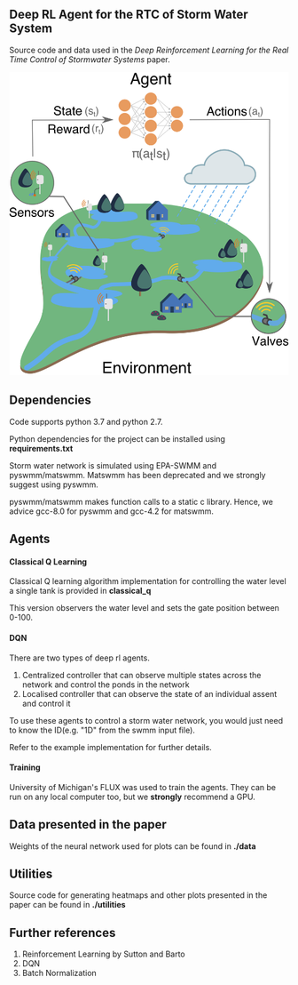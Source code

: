 ## Deep RL Agent for the RTC of Storm Water System 

Source code and data used in the *Deep Reinforcement Learning for the Real Time Control of Stormwater Systems* paper. 

![RLagent](./data/RL_main_fig_1.png)

## Dependencies 
Code supports python 3.7 and python 2.7.

Python dependencies for the project can be installed using **requirements.txt**

Storm water network is simulated using EPA-SWMM and pyswmm/matswmm. Matswmm has been deprecated and we strongly suggest using pyswmm. 
 
pyswmm/matswmm makes function calls to a static c library. Hence, we advice gcc-8.0 for pyswmm and gcc-4.2 for matswmm. 

## Agents

#### Classical Q Learning 

Classical Q learning algorithm implementation for controlling the water level a single tank is provided in **classical_q**

This version observers the water level and sets the gate position between 0-100.

#### DQN
There are two types of deep rl agents.
1. Centralized controller that can observe multiple states across the network and control the ponds in the network 
2. Localised controller that can observe the state of an individual assent and control it 

To use these agents to control a storm water network, you would just need to know the ID(e.g. "1D" from the swmm input file).

Refer to the example implementation for further details.

#### Training

University of Michigan's FLUX was used to train the agents. They can be run on any local computer too, but we **strongly** recommend a GPU.


## Data presented in the paper

Weights of the neural network used for plots can be found in **./data**

## Utilities

Source code for generating heatmaps and other plots presented in the paper can be found in **./utilities**
 
## Further references 
1. Reinforcement Learning by Sutton and Barto
2. DQN
3. Batch Normalization 
